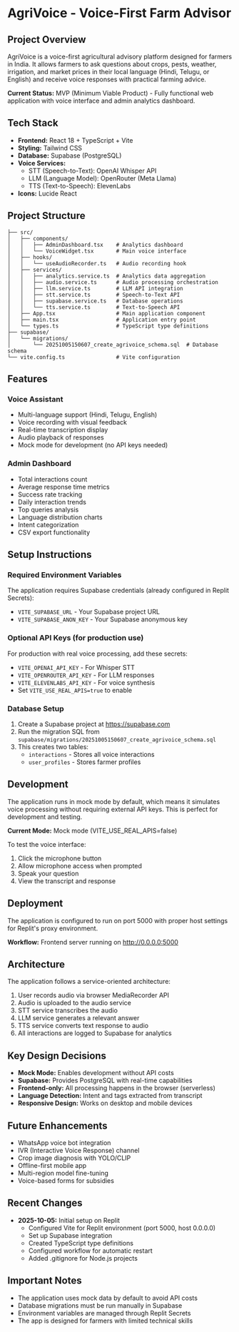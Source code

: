 # AgriVoice - Voice-First Farm Advisor

## Project Overview

AgriVoice is a voice-first agricultural advisory platform designed for farmers in India. It allows farmers to ask questions about crops, pests, weather, irrigation, and market prices in their local language (Hindi, Telugu, or English) and receive voice responses with practical farming advice.

**Current Status:** MVP (Minimum Viable Product) - Fully functional web application with voice interface and admin analytics dashboard.

## Tech Stack

- **Frontend:** React 18 + TypeScript + Vite
- **Styling:** Tailwind CSS
- **Database:** Supabase (PostgreSQL)
- **Voice Services:** 
  - STT (Speech-to-Text): OpenAI Whisper API
  - LLM (Language Model): OpenRouter (Meta Llama)
  - TTS (Text-to-Speech): ElevenLabs
- **Icons:** Lucide React

## Project Structure

```
├── src/
│   ├── components/
│   │   ├── AdminDashboard.tsx    # Analytics dashboard
│   │   └── VoiceWidget.tsx       # Main voice interface
│   ├── hooks/
│   │   └── useAudioRecorder.ts   # Audio recording hook
│   ├── services/
│   │   ├── analytics.service.ts  # Analytics data aggregation
│   │   ├── audio.service.ts      # Audio processing orchestration
│   │   ├── llm.service.ts        # LLM API integration
│   │   ├── stt.service.ts        # Speech-to-Text API
│   │   ├── supabase.service.ts   # Database operations
│   │   └── tts.service.ts        # Text-to-Speech API
│   ├── App.tsx                   # Main application component
│   ├── main.tsx                  # Application entry point
│   └── types.ts                  # TypeScript type definitions
├── supabase/
│   └── migrations/
│       └── 20251005150607_create_agrivoice_schema.sql  # Database schema
└── vite.config.ts                # Vite configuration
```

## Features

### Voice Assistant
- Multi-language support (Hindi, Telugu, English)
- Voice recording with visual feedback
- Real-time transcription display
- Audio playback of responses
- Mock mode for development (no API keys needed)

### Admin Dashboard
- Total interactions count
- Average response time metrics
- Success rate tracking
- Daily interaction trends
- Top queries analysis
- Language distribution charts
- Intent categorization
- CSV export functionality

## Setup Instructions

### Required Environment Variables

The application requires Supabase credentials (already configured in Replit Secrets):
- `VITE_SUPABASE_URL` - Your Supabase project URL
- `VITE_SUPABASE_ANON_KEY` - Your Supabase anonymous key

### Optional API Keys (for production use)

For production with real voice processing, add these secrets:
- `VITE_OPENAI_API_KEY` - For Whisper STT
- `VITE_OPENROUTER_API_KEY` - For LLM responses
- `VITE_ELEVENLABS_API_KEY` - For voice synthesis
- Set `VITE_USE_REAL_APIS=true` to enable

### Database Setup

1. Create a Supabase project at https://supabase.com
2. Run the migration SQL from `supabase/migrations/20251005150607_create_agrivoice_schema.sql`
3. This creates two tables:
   - `interactions` - Stores all voice interactions
   - `user_profiles` - Stores farmer profiles

## Development

The application runs in mock mode by default, which means it simulates voice processing without requiring external API keys. This is perfect for development and testing.

**Current Mode:** Mock mode (VITE_USE_REAL_APIS=false)

To test the voice interface:
1. Click the microphone button
2. Allow microphone access when prompted
3. Speak your question
4. View the transcript and response

## Deployment

The application is configured to run on port 5000 with proper host settings for Replit's proxy environment.

**Workflow:** Frontend server running on http://0.0.0.0:5000

## Architecture

The application follows a service-oriented architecture:
1. User records audio via browser MediaRecorder API
2. Audio is uploaded to the audio service
3. STT service transcribes the audio
4. LLM service generates a relevant answer
5. TTS service converts text response to audio
6. All interactions are logged to Supabase for analytics

## Key Design Decisions

- **Mock Mode:** Enables development without API costs
- **Supabase:** Provides PostgreSQL with real-time capabilities
- **Frontend-only:** All processing happens in the browser (serverless)
- **Language Detection:** Intent and tags extracted from transcript
- **Responsive Design:** Works on desktop and mobile devices

## Future Enhancements

- WhatsApp voice bot integration
- IVR (Interactive Voice Response) channel
- Crop image diagnosis with YOLO/CLIP
- Offline-first mobile app
- Multi-region model fine-tuning
- Voice-based forms for subsidies

## Recent Changes

- **2025-10-05:** Initial setup on Replit
  - Configured Vite for Replit environment (port 5000, host 0.0.0.0)
  - Set up Supabase integration
  - Created TypeScript type definitions
  - Configured workflow for automatic restart
  - Added .gitignore for Node.js projects

## Important Notes

- The application uses mock data by default to avoid API costs
- Database migrations must be run manually in Supabase
- Environment variables are managed through Replit Secrets
- The app is designed for farmers with limited technical skills
